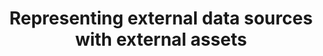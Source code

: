 ---
title: Representing external data sources with external assets
sidebar_position: 80
sidebar_label: "Representing external data sources"
---